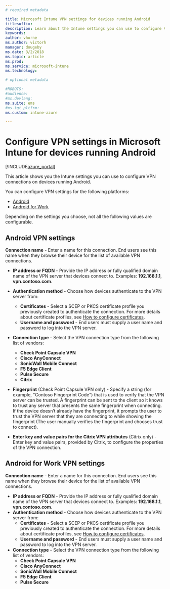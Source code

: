 ```yaml
---
# required metadata

title: Microsoft Intune VPN settings for devices running Android
titlesuffix:
description: Learn about the Intune settings you can use to configure VPN connections on devices running Android 
keywords:
author: vhorne
ms.author: victorh
manager: dougeby
ms.date: 3/2/2018
ms.topic: article
ms.prod:
ms.service: microsoft-intune
ms.technology:

# optional metadata

#ROBOTS:
#audience:
#ms.devlang:
ms.suite: ems
#ms.tgt_pltfrm:
ms.custom: intune-azure

---
```


# Configure VPN settings in Microsoft Intune for devices running Android 

[!INCLUDE[azure_portal](./includes/azure_portal.md)]

This article shows you the Intune settings you can use to configure VPN connections on devices running Android.


You can configure VPN settings for the following platforms:

- [Android](#android-vpn-settings)
- [Android for Work](#android-for-work-vpn-settings)

Depending on the settings you choose, not all the following values are configurable.

## Android VPN settings
**Connection name** - Enter a name for this connection. End users see this name when they browse their device for the list of available VPN connections.
- **IP address or FQDN** - Provide the IP address or fully qualified domain name of the VPN server that devices connect to. Examples: **192.168.1.1**, **vpn.contoso.com**.
- **Authentication method** - Choose how devices authenticate to the VPN server from:
	- **Certificates** - Select a SCEP or PKCS certificate profile you previously created to authenticate the connection. For more details about certificate profiles, see [How to configure certificates](certificates-configure.md).
	- **Username and password** - End users must supply a user name and password to log into the VPN server.
- **Connection type** - Select the VPN connection type from the following list of vendors:
	- **Check Point Capsule VPN**
	- **Cisco AnyConnect**
	- **SonicWall Mobile Connect**
	- **F5 Edge Client**
	- **Pulse Secure**
	- **Citrix**

- **Fingerprint** (Check Point Capsule VPN only) - Specify a string (for example, "Contoso Fingerprint Code") that is used to verify that the VPN server can be trusted. A fingerprint can be sent to the client so it knows to trust any server that presents the same fingerprint when connecting. If the device doesn’t already have the fingerprint, it prompts the user to trust the VPN server that they are connecting to while showing the fingerprint (The user manually verifies the fingerprint and chooses trust to connect).
- **Enter key and value pairs for the Citrix VPN attributes** (Citrix only) - Enter key and value pairs, provided by Citrix, to configure the properties of the VPN connection.

## Android for Work VPN settings

**Connection name** - Enter a name for this connection. End users see this name when they browse their device for the list of available VPN connections.
- **IP address or FQDN** - Provide the IP address or fully qualified domain name of the VPN server that devices connect to. Examples: **192.168.1.1**, **vpn.contoso.com**.
- **Authentication method** - Choose how devices authenticate to the VPN server from:
	- **Certificates** - Select a SCEP or PKCS certificate profile you previously created to authenticate the connection. For more details about certificate profiles, see [How to configure certificates](certificates-configure.md).
	- **Username and password** - End users must supply a user name and password to log into the VPN server.
- **Connection type** - Select the VPN connection type from the following list of vendors:
	- **Check Point Capsule VPN**
	- **Cisco AnyConnect**
	- **SonicWall Mobile Connect**
	- **F5 Edge Client**
	- **Pulse Secure**

